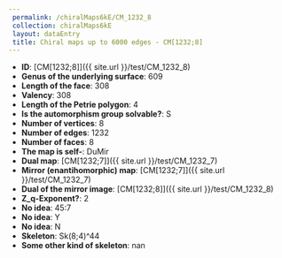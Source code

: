 ```yaml
--- 
 permalink: /chiralMaps6kE/CM_1232_8 
 collection: chiralMaps6kE
 layout: dataEntry
 title: Chiral maps up to 6000 edges - CM[1232;8]
---
```


- **ID**: [CM[1232;8]]({{ site.url }}/test/CM_1232_8)
- **Genus of the underlying surface**: 609
- **Length of the face**: 308
- **Valency**: 308
- **Length of the Petrie polygon**: 4
- **Is the automorphism group solvable?**: S
- **Number of vertices**: 8
- **Number of edges**: 1232
- **Number of faces**: 8
- **The map is self-**: DuMir
- **Dual map**: [CM[1232;7]]({{ site.url }}/test/CM_1232_7)
- **Mirror (enantihomorphic) map**: [CM[1232;7]]({{ site.url }}/test/CM_1232_7)
- **Dual of the mirror image**: [CM[1232;8]]({{ site.url }}/test/CM_1232_8)
- **Z_q-Exponent?**: 2
- **No idea**:  45:7
- **No idea**: Y
- **No idea**: N
- **Skeleton**: Sk(8;4)^44
- **Some other kind of skeleton**: nan
